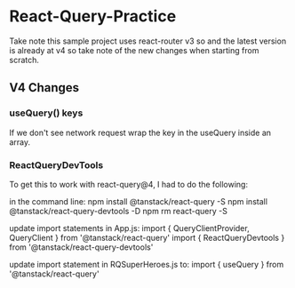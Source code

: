 # React-Query-Practice

Take note this sample project uses react-router v3 so and the latest version is already at v4 so take note of the new changes when starting from scratch.

## V4 Changes

### useQuery() keys

If we don't see network request wrap the key in the useQuery inside an array.

### ReactQueryDevTools

To get this to work with react-query@4, I had to do the following:

in the command line:
npm install @tanstack/react-query -S
npm install @tanstack/react-query-devtools -D
npm rm react-query -S

update import statements in App.js:
import { QueryClientProvider, QueryClient } from '@tanstack/react-query'
import { ReactQueryDevtools } from '@tanstack/react-query-devtools'

update import statement in RQSuperHeroes.js to:
import { useQuery } from '@tanstack/react-query'
